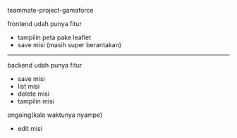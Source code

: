 teammate-project-gamaforce

frontend udah punya fitur
- tampilin peta pake leaflet 
- save misi
(masih super berantakan)

---------------------------

backend udah punya fitur
- save misi
- list misi
- delete misi
- tampilin misi

ongoing(kalo waktunya nyampe)
- edit misi